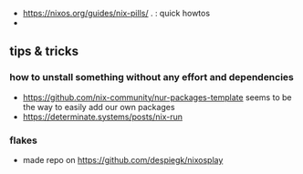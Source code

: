 

- https://nixos.org/guides/nix-pills/ . : quick howtos
- 

## tips & tricks

### how to unstall something without any effort and dependencies

- https://github.com/nix-community/nur-packages-template seems to be the way to easily add our own packages
- https://determinate.systems/posts/nix-run

### flakes

- made repo on https://github.com/despiegk/nixosplay

